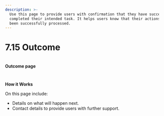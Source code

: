 ```yaml
---
description: >-
  Use this page to provide users with confirmation that they have successfully
  completed their intended task. It helps users know that their actions have
  been successfully processed.
---
```


# 7.15 Outcome

\
**Outcome page**&#x20;



<div>

<figure><img src="../../../../.gitbook/assetsOutcome page (1).png" alt=""><figcaption></figcaption></figure>

 

<figure><img src="../../../../.gitbook/assetsOutcome- Example implementation.png" alt=""><figcaption></figcaption></figure>

</div>

**How it Works**

On this page include:&#x20;

* Details on what will happen next.
* Contact details to provide users with further support.
